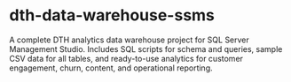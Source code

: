 # dth-data-warehouse-ssms
A complete DTH analytics data warehouse project for SQL Server Management Studio. Includes SQL scripts for schema and queries, sample CSV data for all tables, and ready-to-use analytics for customer engagement, churn, content, and operational reporting. 
